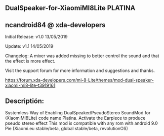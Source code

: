 DualSpeaker-for-XiaomiMI8Lite PLATINA
-
ncandroid84 @ xda-developers
-
Initial Release: v1.0 13/05/2019

Update: v1.1 14/05/2019

      
Changelog: A mixer was added missing to better 
control the sound and that the effect is more effect.

Visit the support forum for more information and suggestions and thanks.

https://forum.xda-developers.com/mi-8-Lite/themes/mod-dual-speaker-xiaomi-mi8-lite-t3919161

Descriptión:
-
Systemless Way of Enabling DualSpeaker/PseudoStereo SoundMod for (XiaomiMI8Lite) code name Platina.
Activate the Earpiece to produce pseudo stereo effect
This mod is compatible with any rom with android 9.0 Pie 
(Xiaomi.eu stable/beta, global stable/beta, revolutionOS)
